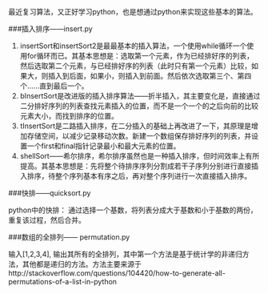 最近复习算法，又正好学习python，也是想通过python来实现这些基本的算法。

###插入排序——insert.py

1. insertSort和insertSort2是最最基本的插入算法，一个使用while循环一个使用for循环而已。其基本思想是：选取第一个元素，作为已经排好序的列表，然后选取第二个元素，与已经排好序的列表（此时只有第一个元素）比较，如果大，则插入到后面，如果小，则插入到前面。然后依次选取第三个、第四个……直到最后一个。
2. bInsertSort是改进版的插入排序算法——折半插入，其主要变化是，直接通过二分排好序列的列表查找元素插入的位置，而不是一个一个的之后向前的比较元素大小，而找到排序的位置。
3. tInsertSort是二路插入排序，在二分插入的基础上再改进了一下，其原理是增加存储空间，以减少记录移动次数。新建一个数组保存排好序列的列表，并设置一个first和final指针记录最小和最大元素的位置。
4. shellSort——希尔排序，希尔排序虽然也是一种插入排序，但时间效率上有所提高。其基本思想是：先将整个待排序序列分割成若干子序列分别进行直接插入排序，待整个序列基本有序之后，再对整个序列进行一次直接插入排序。

###快排——quicksort.py

python中的快排： 通过选择一个基数，将列表分成大于基数和小于基数的两份，重复该过程，然后合并。


###数组的全排列—— permutation.py

输入[1,2,3,4], 输出其所有的全排列，其中第一个方法是基于统计学的非递归方法，其他都是递归的方法。方法主要来源于http://stackoverflow.com/questions/104420/how-to-generate-all-permutations-of-a-list-in-python
